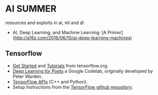 # AI SUMMER
resources and exploits in ai, ml and dl

 + AI, Deep Learning, and Machine Learning: [A Primer] (http://a16z.com/2016/06/10/ai-deep-learning-machines)

## Tensorflow

+ [Get Started](https://www.tensorflow.org/get_started/get_started) and [Tutorials]() from tensorflow.org.
+ [Deep Learning for Poets](https://codelabs.developers.google.com/codelabs/tensorflow-for-poets/#0) a Google Codelab, originally developed by Peter Warden.
+ [TensorFlow APIs](https://www.tensorflow.org/api_docs/) (C++ and Python).
+ Setup Instructions from the [TensorFlow github repository](https://github.com/tensorflow/tensorflow).
